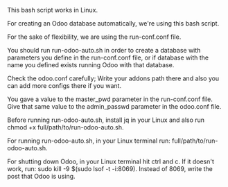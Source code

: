 This bash script works in Linux.

For creating an Odoo database automatically, we're using this bash script.

For the sake of flexibility, we are using the run-conf.conf file.

You should run run-odoo-auto.sh in order to create a database with parameters you define in the run-conf.conf file, or if database with the name you defined exists running Odoo with that database.

Check the odoo.conf carefully; Write your addons path there and also you can add more configs there if you want.

You gave a value to the master_pwd parameter in the run-conf.conf file. Give that same value to the admin_passwd parameter in the odoo.conf file.

Before running run-odoo-auto.sh, install jq in your Linux and also run chmod +x full/path/to/run-odoo-auto.sh.

For running run-odoo-auto.sh, in your Linux terminal run: full/path/to/run-odoo-auto.sh.

For shutting down Odoo, in your Linux terminal hit ctrl and c. If it doesn't work, run: sudo kill -9 $(sudo lsof -t -i:8069). Instead of 8069, write the post that Odoo is using.